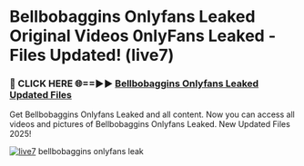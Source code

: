 # Bellbobaggins Onlyfans Leaked Original Videos 0nlyFans Leaked - Files Updated! (live7)

<h3>🔴 CLICK HERE 🌐==►► <a href="https://tinyurl.com/2wckxsce" rel="nofollow">Bellbobaggins Onlyfans Leaked Updated Files</a></h3>

Get Bellbobaggins Onlyfans Leaked and all content. Now you can access all videos and pictures of Bellbobaggins Onlyfans Leaked. New Updated Files 2025!

[![live7](https://i.imgur.com/AFduVYN.gif)](https://tinyurl.com/2wckxsce)
bellbobaggins onlyfans leak